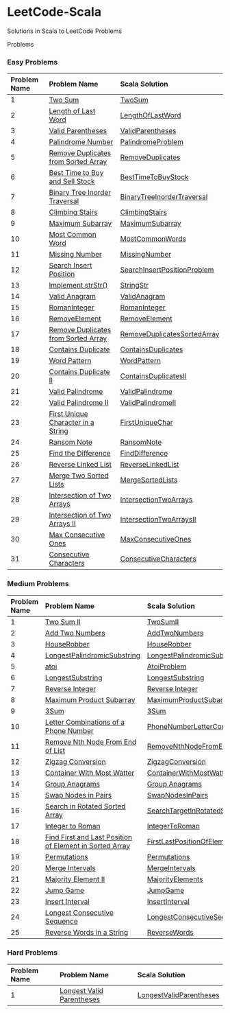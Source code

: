 # LeetCode-Scala

Solutions in Scala to LeetCode Problems

Problems

### Easy Problems

| Problem Name | Problem Name                                                                                              | Scala Solution                                                                                                          |
|:-------------|:----------------------------------------------------------------------------------------------------------|:------------------------------------------------------------------------------------------------------------------------|
| 1            | [Two Sum](https://leetcode.com/problems/two-sum/)                                                         | [TwoSum](src/main/scala/com/leetcode/easy/TwoSum.scala)                                                                 |
| 2            | [Length of Last Word](https://leetcode.com/problems/length-of-last-word/)                                 | [LengthOfLastWord](src/main/scala/com/leetcode/easy/LengthOfLastWord.scala)                                             |
| 3            | [Valid Parentheses](https://leetcode.com/problems/valid-parentheses/)                                     | [ValidParentheses](src/main/scala/com/leetcode/easy/ValidParentheses.scala)                                             |
| 4            | [Palindrome Number](https://leetcode.com/problems/palindrome-number/)                                     | [PalindromeProblem](src/main/scala/com/leetcode/easy/PalindromeProblem.scala)                                           |
| 5            | [Remove Duplicates from Sorted Array](https://leetcode.com/problems/remove-duplicates-from-sorted-array/) | [RemoveDuplicates](src/main/scala/com/leetcode/easy/RemoveDuplicates.scala)                                             |
| 6            | [Best Time to Buy and Sell Stock](https://leetcode.com/problems/best-time-to-buy-and-sell-stock/)         | [BestTimeToBuyStock](src/main/scala/com/leetcode/easy/BestTimeToBuyStock.scala)                                         |
| 7            | [Binary Tree Inorder Traversal](https://leetcode.com/problems/binary-tree-inorder-traversal/)             | [BinaryTreeInorderTraversal](src/main/scala/com/leetcode/easy/BinaryTreeInorderTraversal.scala)                         |
| 8            | [Climbing Stairs](https://leetcode.com/problems/climbing-stairs/)                                         | [ClimbingStairs](src/main/scala/com/leetcode/easy/ClimbingStairs.scala)                                                 |
| 9            | [Maximum Subarray](https://leetcode.com/problems/maximum-subarray/)                                       | [MaximumSubarray](src/main/scala/com/leetcode/easy/MaximumSubarray.scala)                                               |
| 10           | [Most Common Word](https://leetcode.com/problems/most-common-word/)                                       | [MostCommonWords](src/main/scala/com/leetcode/easy/MostCommonWords.scala)                                               |
| 11           | [Missing Number](https://leetcode.com/problems/missing-number/)                                           | [MissingNumber](src/main/scala/com/leetcode/easy/MissingNumber.scala)                                                   |
| 12           | [Search Insert Position](https://leetcode.com/problems/search-insert-position/)                           | [SearchInsertPositionProblem](src/main/scala/com/leetcode/easy/SearchInsertPositionProblem.scala)                       |
| 13           | [Implement strStr()](https://leetcode.com/problems/implement-strstr/)                                     | [StringStr](src/main/scala/com/leetcode/easy/StringStr.scala)                                                           |
| 14           | [Valid Anagram](https://leetcode.com/problems/valid-anagram/)                                             | [ValidAnagram](src/main/scala/com/leetcode/easy/ValidAnagram.scala)                                                     |
| 15           | [RomanInteger](https://leetcode.com/problems/roman-to-integer/)                                           | [RomanInteger](src/main/scala/com/leetcode/easy/RomanInteger.scala)                                                     |
| 16           | [RemoveElement](https://leetcode.com/problems/remove-element/)                                            | [RemoveElement](src/main/scala/com/leetcode/easy/RemoveElement.scala)                                                   |
| 17           | [Remove Duplicates from Sorted Array](https://leetcode.com/problems/remove-duplicates-from-sorted-array/) | [RemoveDuplicatesSortedArray](src/main/scala/com/leetcode/easy/RemoveDuplicatesSortedArray.scala)                       |
| 18           | [Contains Duplicate](https://leetcode.com/problems/contains-duplicate/)                                   | [ContainsDuplicates](src/main/scala/com/leetcode/easy/ContainsDuplicates$.scala)                                        |
| 19           | [Word Pattern](https://leetcode.com/problems/word-pattern/)                                               | [WordPattern](src/main/scala/com/leetcode/easy/WordPattern.scala)                                                       |
| 20           | [Contains Duplicate II](https://leetcode.com/problems/contains-duplicate-ii/)                             | [ContainsDuplicatesII](src/main/scala/com/leetcode/easy/ContainsDuplicatesII.scala)                                     |
| 21           | [Valid Palindrome](https://leetcode.com/problems/valid-palindrome/)                                       | [ValidPalindrome](src/main/scala/com/leetcode/easy/ValidPalindrome.scala)                                               |
| 22           | [Valid Palindrome II](https://leetcode.com/problems/valid-palindrome-ii/)                                 | [ValidPalindromeII](src/main/scala/com/leetcode/easy/ValidPalindromeII.scala)                                           |
| 23           | [First Unique Character in a String](https://leetcode.com/problems/first-unique-character-in-a-string/)   | [FirstUniqueChar](src/main/scala/com/leetcode/easy/FirstUniqueChar.scala)                                               |
| 24           | [Ransom Note](https://leetcode.com/problems/ransom-note/)                                                 | [RansomNote](src/main/scala/com/leetcode/easy/RansomNote.scala)                                                         |
| 25           | [Find the Difference](https://leetcode.com/problems/find-the-difference/)                                 | [FindDifference](src/main/scala/com/leetcode/easy/FindDifference.scala)                                                 |
| 26           | [Reverse Linked List](https://leetcode.com/problems/reverse-linked-list/)                                 | [ReverseLinkedList](src/main/scala/com/leetcode/easy/ReverseLinkedList.scala)                                           |
| 27           | [Merge Two Sorted Lists](https://leetcode.com/problems/merge-two-sorted-lists/submissions/)               | [MergeSortedLists](src/main/scala/com/leetcode/easy/MergeSortedLists.scala)                                             |
| 28           | [Intersection of Two Arrays](https://leetcode.com/problems/intersection-of-two-arrays/)                   | [IntersectionTwoArrays](src/main/scala/com/leetcode/easy/IntersectionTwoArrays.scala)                                   |
| 29           | [Intersection of Two Arrays II](https://leetcode.com/problems/intersection-of-two-arrays-ii/)             | [IntersectionTwoArraysII](src/main/scala/com/leetcode/easy/IntersectionTwoArraysII.scala)                               |
| 30           | [Max Consecutive Ones](https://leetcode.com/problems/max-consecutive-ones/)                               | [MaxConsecutiveOnes](src/main/scala/com/leetcode/easy/MaxConsecutiveOnes.scala)                                         |
| 31           | [Consecutive Characters](https://leetcode.com/problems/consecutive-characters/)                           | [ConsecutiveCharacters](src/main/scala/com/leetcode/easy/ConsecutiveCharacters.scala)                                   |

### Medium Problems

| Problem Name | Problem Name                                                                                                                                                                                                                                              | Scala Solution                                                                                                                                                                |
|:-------------|:----------------------------------------------------------------------------------------------------------------------------------------------------------------------------------------------------------------------------------------------------------|:------------------------------------------------------------------------------------------------------------------------------------------------------------------------------|
| 1            | [Two Sum II](https://leetcode.com/problems/two-sum-ii-input-array-is-sorted/submissions/)                                                                                                                                                                 | [TwoSumII](src/main/scala/com/letcode/medium/TwoSumII.scala)                                                                                                                  |
| 2            | [Add Two Numbers](https://leetcode.com/problems/add-two-numbers/)                                                                                                                                                                                         | [AddTwoNumbers](src/main/scala/com/letcode/medium/AddTwoNumbers.scala)                                                                                                        |
| 3            | [HouseRobber](https://leetcode.com/problems/house-robber/)                                                                                                                                                                                                | [HouseRobber](src/main/scala/com/letcode/medium/HouseRobber.scala)                                                                                                            |
| 4            | [LongestPalindromicSubstring](https://leetcode.com/problems/longest-palindromic-substring/)                                                                                                                                                               | [LongestPalindromicSubstring](src/main/scala/com/letcode/medium/LongestPalindromicSubstring.scala)                                                                            |
| 5            | [atoi](https://leetcode.com/problems/string-to-integer-atoi/)                                                                                                                                                                                             | [AtoiProblem](src/main/scala/com/letcode/medium/AtoiProblem.scala)                                                                                                            |
| 6            | [LongestSubstring](https://leetcode.com/problems/longest-substring-without-repeating-characters/)                                                                                                                                                         | [LongestSubstring](src/main/scala/com/letcode/medium/LongestSubstring.scala)                                                                                                  |
| 7            | [Reverse Integer](https://leetcode.com/problems/reverse-integer/)                                                                                                                                                                                         | [Reverse Integer](src/main/scala/com/letcode/medium/ReverseInteger.scala)                                                                                                     |
| 8            | [Maximum Product Subarray](https://leetcode.com/problems/maximum-product-subarray/)                                                                                                                                                                       | [MaximumProductSubarray](src/main/scala/com/letcode/medium/MaximumProductSubarray.scala)                                                                                      |
| 9            | [3Sum](https://leetcode.com/problems/3sum/)                                                                                                                                                                                                               | [3Sum](src/main/scala/com/letcode/medium/ThreeSum.scala)                                                                                                                      |
| 10           | [Letter Combinations of a Phone Number](https://leetcode.com/problems/letter-combinations-of-a-phone-number/)                                                                                                                                             | [PhoneNumberLetterCombinations](src/main/scala/com/letcode/medium/PhoneNumberLetterCombinations.scala)                                                                        |
| 11           | [Remove Nth Node From End of List](https://leetcode.com/problems/remove-nth-node-from-end-of-list/)                                                                                                                                                       | [RemoveNthNodeFromEndOfList](src/main/scala/com/letcode/medium/RemoveNthNodeFromEndOfList.scala)                                                                              |
| 12           | [Zigzag Conversion](https://leetcode.com/problems/zigzag-conversion/)                                                                                                                                                                                     | [ZigzagConversion](src/main/scala/com/letcode/medium/ZigzagConversion.scala)                                                                                                  |
| 13           | [Container With Most Watter](https://leetcode.com/problems/container-with-most-water/)                                                                                                                                                                    | [ContainerWithMostWatter](src/main/scala/com/letcode/medium/ContainerWithMostWatter.scala)                                                                                    |
| 14           | [Group Anagrams](https://leetcode.com/problems/group-anagrams/)                                                                                                                                                                                           | [Group Anagrams](src/main/scala/com/letcode/medium/GroupAnagrams.scala)                                                                                                       |
| 15           | [Swap Nodes in Pairs](https://leetcode.com/problems/swap-nodes-in-pairs/)                                                                                                                                                                                 | [SwapNodesInPairs](src/main/scala/com/letcode/medium/SwapNodesInPairs.scala)                                                                                                  |
| 16           | [Search in Rotated Sorted Array](https://leetcode.com/problems/search-in-rotated-sorted-array/)                                                                                                                                                           | [SearchTargetInRotatedSortedArray](src/main/scala/com/letcode/medium/SearchTargetInRotatedSortedArray.scala)                                                                  |
| 17           | [Integer to Roman](https://leetcode.com/problems/integer-to-roman/)                                                                                                                                                                                       | [IntegerToRoman](src/main/scala/com/letcode/medium/IntegerToRoman.scala)                                                                                                      |
| 18           | [Find First and Last Position of Element in Sorted Array](https://leetcode.com/problems/find-first-and-last-position-of-element-in-sorted-array/)                                                                                                         | [FirstLastPositionOfElementInSortedArray](src/main/scala/com/letcode/medium/FirstLastPositionOfElementInSortedArray.scala)                                                    |
| 19           | [Permutations](https://leetcode.com/problems/permutations/)                                                                                                                                                                                               | [Permutations](src/main/scala/com/letcode/medium/Permutations.scala)                                                                                                          |
| 20           | [Merge Intervals](https://leetcode.com/problems/merge-intervals/)                                                                                                                                                                                         | [MergeIntervals](src/main/scala/com/letcode/medium/Permutations.scala)                                                                                                        |
| 21           | [Majority Element II](https://leetcode.com/problems/majority-element-ii/)                                                                                                                                                                                 | [MajorityElements](src/main/scala/com/letcode/medium/MajorityElements.scala)                                                                                                  |
| 22           | [Jump Game](https://leetcode.com/problems/jump-game/)                                                                                                                                                                                                     | [JumpGame](src/main/scala/com/letcode/medium/JumpGame.scala)                                                                                                                  |
| 23           | [Insert Interval](https://leetcode.com/problems/insert-interval/submissions/)                                                                                                                                                                             | [InsertInterval](src/main/scala/com/letcode/medium/InsertInterval.scala)                                                                                                      |
| 24           | [Longest Consecutive Sequence](https://leetcode.com/problems/longest-consecutive-sequence/)                                                                                                                                                               | [LongestConsecutiveSequence](src/main/scala/com/letcode/medium/LongestConsecutiveSequence.scala)                                                                              |
| 25           | [Reverse Words in a String](https://leetcode.com/problems/reverse-words-in-a-string/)                                                                                                                                                                     | [ReverseWords](src/main/scala/com/letcode/medium/ReverseWords.scala)                                                                                                          |


### Hard Problems

| Problem Name | Problem Name                                                                                                                                           | Scala Solution                                                                                                             |
|:-------------|:-------------------------------------------------------------------------------------------------------------------------------------------------------|:---------------------------------------------------------------------------------------------------------------------------|
| 1            | [Longest Valid Parentheses](https://leetcode.com/problems/longest-valid-parentheses/)                                                                  | [LongestValidParentheses](src/main/scala/com/letcode/medium/LongestValidParentheses.scala)                                 |
